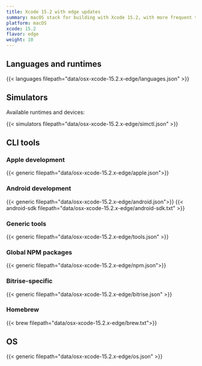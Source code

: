 ```yaml
---
title: Xcode 15.2 with edge updates
summary: macOS stack for building with Xcode 15.2, with more frequent tool updates
platform: macOS
xcode: 15.2
flavor: edge
weight: 10
---
```


## Languages and runtimes

{{< languages filepath="data/osx-xcode-15.2.x-edge/languages.json" >}}

## Simulators

Available runtimes and devices:

{{< simulators filepath="data/osx-xcode-15.2.x-edge/simctl.json" >}}

## CLI tools

### Apple development

{{< generic filepath="data/osx-xcode-15.2.x-edge/apple.json">}}

### Android development

{{< generic filepath="data/osx-xcode-15.2.x-edge/android.json">}}
{{< android-sdk filepath="data/osx-xcode-15.2.x-edge/android-sdk.txt" >}}

### Generic tools

{{< generic filepath="data/osx-xcode-15.2.x-edge/tools.json" >}}

### Global NPM packages

{{< generic filepath="data/osx-xcode-15.2.x-edge/npm.json">}}

### Bitrise-specific

{{< generic filepath="data/osx-xcode-15.2.x-edge/bitrise.json" >}}

### Homebrew

{{< brew filepath="data/osx-xcode-15.2.x-edge/brew.txt">}}

## OS

{{< generic filepath="data/osx-xcode-15.2.x-edge/os.json" >}}
